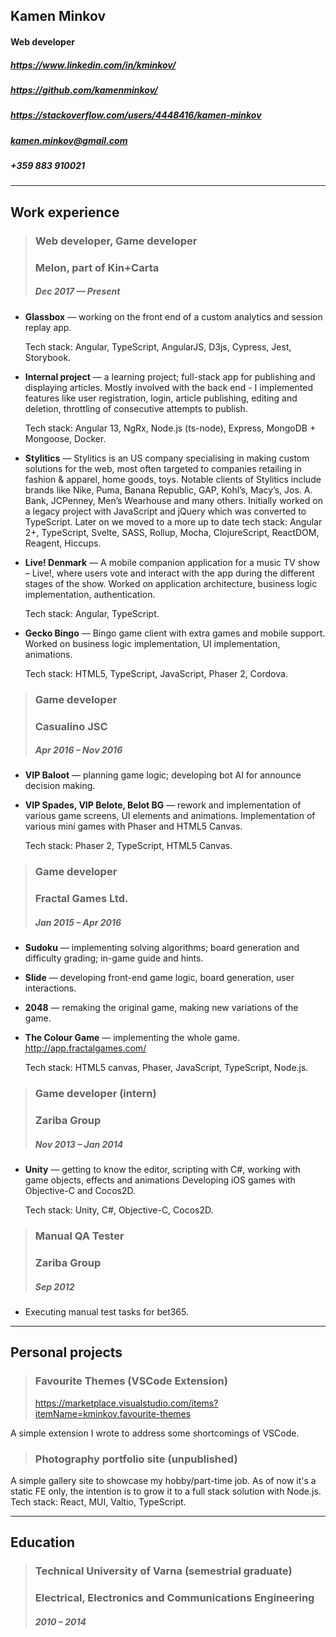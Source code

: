## Kamen Minkov

#### Web developer

##### https://www.linkedin.com/in/kminkov/

##### https://github.com/kamenminkov/

##### https://stackoverflow.com/users/4448416/kamen-minkov

##### kamen.minkov@gmail.com

##### +359 883 910021

---

## Work experience

> ### **Web developer, Game developer**
>
> ### Melon, part of Kin+Carta
>
> ##### Dec 2017 — Present

- **Glassbox** — working on the front end of a custom analytics and session replay app.

  Tech stack: Angular, TypeScript, AngularJS, D3js, Cypress, Jest, Storybook.

- **Internal project** — a learning project; full-stack app for publishing and displaying articles. Mostly involved with the back end - I implemented features like user registration, login, article publishing, editing and deletion, throttling of consecutive attempts to publish.

  Tech stack: Angular 13, NgRx, Node.js (ts-node), Express, MongoDB + Mongoose, Docker.

- **Stylitics** — Stylitics is an US company specialising in making custom solutions for the web, most often targeted to companies retailing in fashion & apparel, home goods, toys. Notable clients of Stylitics include brands like Nike, Puma, Banana Republic, GAP, Kohl’s, Macy’s, Jos. A. Bank, JCPenney, Men’s Wearhouse and many others.
  Initially worked on a legacy project with JavaScript and jQuery which was converted to TypeScript.
  Later on we moved to a more up to date tech stack: Angular 2+, TypeScript, Svelte, SASS, Rollup, Mocha, ClojureScript, ReactDOM, Reagent, Hiccups.

- **Live! Denmark** — A mobile companion application for a music TV show – Live!, where users vote and interact with the app during the different stages of the show. Worked on application architecture, business logic implementation, authentication.

  Tech stack: Angular, TypeScript.

- **Gecko Bingo** — Bingo game client with extra games and mobile support. Worked on business logic implementation, UI implementation, animations.

  Tech stack: HTML5, TypeScript, JavaScript, Phaser 2, Cordova.

<div style="page-break-after: always;"></div>

> ### **Game developer**
>
> ### Casualino JSC
>
> ##### Apr 2016 – Nov 2016

- **VIP Baloot** — planning game logic; developing bot AI for announce decision making.
- **VIP Spades, VIP Belote, Belot BG** — rework and implementation of various game screens, UI elements and animations.
  Implementation of various mini games with Phaser and HTML5 Canvas.

  Tech stack: Phaser 2, TypeScript, HTML5 Canvas.

> ### **Game developer**
>
> ### Fractal Games Ltd.
>
> ##### Jan 2015 – Apr 2016

- **Sudoku** — implementing solving algorithms; board generation and difficulty grading; in-game guide and hints.
- **Slide** — developing front-end game logic, board generation, user interactions.
- **2048** — remaking the original game, making new variations of the game.
- **The Colour Game** — implementing the whole game.
  http://app.fractalgames.com/

  Tech stack: HTML5 canvas, Phaser, JavaScript, TypeScript, Node.js.

> ### **Game developer (intern)**
>
> ### Zariba Group
>
> ##### Nov 2013 – Jan 2014

- **Unity** — getting to know the editor, scripting with C#, working with game objects, effects and animations
  Developing iOS games with Objective-C and Cocos2D.

  Tech stack: Unity, C#, Objective-C, Cocos2D.

> ### **Manual QA Tester**
>
> ### Zariba Group
>
> ##### Sep 2012

- Executing manual test tasks for bet365.

---

<div style="page-break-after: always;"></div>

## Personal projects

> ### **Favourite Themes (VSCode Extension)**
>
> https://marketplace.visualstudio.com/items?itemName=kminkov.favourite-themes

A simple extension I wrote to address some shortcomings of VSCode.

> ### **Photography portfolio site (unpublished)**

A simple gallery site to showcase my hobby/part-time job. As of now it's a static FE only, the intention is to grow it to a full stack solution with Node.js.
Tech stack: React, MUI, Valtio, TypeScript.

---

## Education

> ### Technical University of Varna (semestrial graduate)
>
> ### Electrical, Electronics and Communications Engineering
>
> ##### 2010 – 2014
